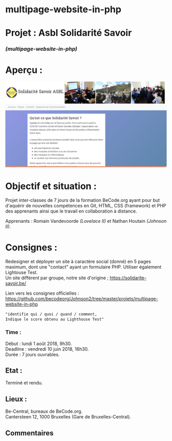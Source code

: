 # multipage-website-in-php

# Projet : Asbl Solidarité Savoir
### *(multipage-website-in-php)*

# Aperçu :
![apercu](/assets/img/apercu-10-08.png)

# Objectif et situation :
Projet inter-classes de 7 jours de la formation BeCode.org ayant pour but d'aquérir de nouvelles compétences en Git, HTML, CSS (framework) et PHP des apprenants ainsi que le travail en collaboration à distance.   

Apprenants : Romain Vandevoorde *(Lovelace II)* et Nathan Houtain *(Johnson II)*.

# Consignes :
Redesigner et déployer un site à caractère social (donné) en 5 pages maximum, dont une "contact" ayant un formulaire PHP. 
Utiliser également Lightouse Test.  
Un site différent par groupe, notre site d'origine ; https://solidarite-savoir.be/
 
Lien vers les consignes officielles : https://github.com/becodeorg/Johnson2/tree/master/projets/multipage-website-in-php

    "identifie qui / quoi / quand / comment,
    Indique le score obtenu au Lighthouse Test"

### Time :
Début : lundi 1 août 2018, 9h30.   
Deadline : vendredi 10 juin 2018, 16h30.  
Durée : 7 jours ouvrables. 

## Etat :
Terminé et rendu.

## Lieux :
Be-Central, bureaux de BeCode.org.  
Cantersteen 12, 1000 Bruxelles (Gare de Bruxelles-Central).

## Commentaires
